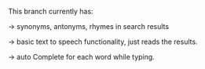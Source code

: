 This branch currently has:

-> synonyms, antonyms, rhymes in search results

-> basic text to speech functionality, just reads the results.

-> auto Complete for each word while typing.
